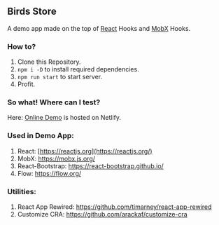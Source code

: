 ## Birds Store
A demo app made on the top of [React](https://reactjs.org/docs/hooks-intro.html) Hooks and [MobX](https://mobx-react.js.org/) Hooks.



### How to?
1. Clone this Repository.
2. `npm i -D` to install required dependencies.
3. `npm run start` to start server.
4. Profit.



### So what! Where can I test?
Here: [Online Demo](https://react-mobx-birdstore.netlify.com/) is hosted on Netlify.



### Used in Demo App:
1. React: [https://reactjs.org](https://reactjs.org/)
2. MobX: https://mobx.js.org/
3. React-Bootstrap: https://react-bootstrap.github.io/
4. Flow: https://flow.org/



### Utilities:
1. React App Rewired: https://github.com/timarney/react-app-rewired
2. Customize CRA: https://github.com/arackaf/customize-cra
